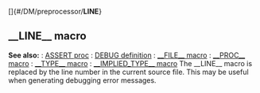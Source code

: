[]{#/DM/preprocessor/__LINE__}
  ## \_\_LINE\_\_ macro
  **See also:**
  :   [ASSERT proc](ref/proc/ASSERT)
  :   [DEBUG definition](ref/DM/preprocessor/define/DEBUG)
  :   [\_\_FILE\_\_ macro](ref/DM/preprocessor/__FILE__)
  :   [\_\_PROC\_\_ macro](ref/DM/preprocessor/__PROC__)
  :   [\_\_TYPE\_\_ macro](ref/DM/preprocessor/__TYPE__)
  :   [\_\_IMPLIED_TYPE\_\_ macro](ref/DM/preprocessor/__IMPLIED_TYPE__)
  The \_\_LINE\_\_ macro is replaced by the line number in the current
  source file. This may be useful when generating debugging error
  messages.